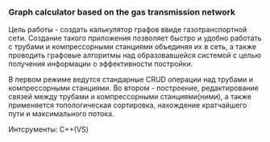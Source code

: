 ### Graph calculator based on the gas transmission network
Цель работы - создать калькулятор графов ввиде газотранспортной сети. Создание такого приложения позволяет быстро и удобно работать с трубами и компрессорными станциями объединяя их в сеть, а также проводить графовые алгоритмы над образовавшейся системой с целью получения информации о эффективности постройки.

В первом режиме ведутся стандарные CRUD операции над трубами и компрессорными станциями. Во втором - построение, редактирование связей между трубами и компрессорными станциями(ними), а также применяется топологическая сортировка, нахождение кратчайшего пути и максимального потока.

Интсрументы: С++(VS)
